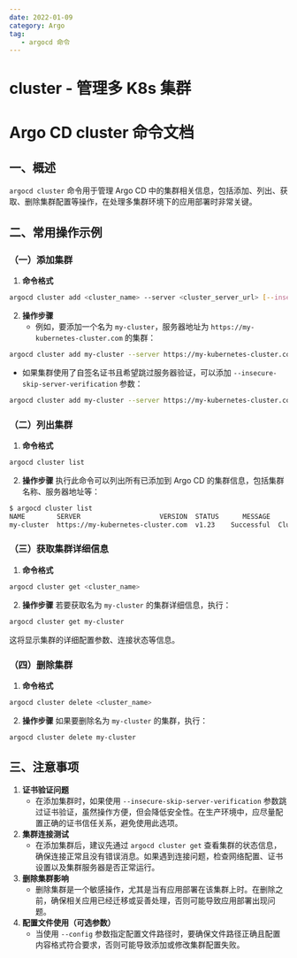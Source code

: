```yaml
---
date: 2022-01-09
category: Argo
tag:
   - argocd 命令
---
```


# cluster - 管理多 K8s 集群

# Argo CD cluster 命令文档

## 一、概述
`argocd cluster` 命令用于管理 Argo CD 中的集群相关信息，包括添加、列出、获取、删除集群配置等操作，在处理多集群环境下的应用部署时非常关键。

## 二、常用操作示例

### （一）添加集群
1. **命令格式**
```bash
argocd cluster add <cluster_name> --server <cluster_server_url> [--insecure-skip-server-verification] [--grpc-web-root-path <path>] [--config <config_file_path>]
```
2. **操作步骤**
   - 例如，要添加一个名为 `my-cluster`，服务器地址为 `https://my-kubernetes-cluster.com` 的集群：
```bash
argocd cluster add my-cluster --server https://my-kubernetes-cluster.com
```
- 如果集群使用了自签名证书且希望跳过服务器验证，可以添加 `--insecure-skip-server-verification` 参数：
```bash
argocd cluster add my-cluster --server https://my-kubernetes-cluster.com --insecure-skip-server-verification
```

### （二）列出集群
1. **命令格式**
```bash
argocd cluster list
```
2. **操作步骤**
   执行此命令可以列出所有已添加到 Argo CD 的集群信息，包括集群名称、服务器地址等：
```bash
$ argocd cluster list
NAME        SERVER                    VERSION  STATUS      MESSAGE
my-cluster  https://my-kubernetes-cluster.com  v1.23    Successful  Cluster has been successfully connected
```

### （三）获取集群详细信息
1. **命令格式**
```bash
argocd cluster get <cluster_name>
```
2. **操作步骤**
   若要获取名为 `my-cluster` 的集群详细信息，执行：
```bash
argocd cluster get my-cluster
```
这将显示集群的详细配置参数、连接状态等信息。

### （四）删除集群
1. **命令格式**
```bash
argocd cluster delete <cluster_name>
```
2. **操作步骤**
   如果要删除名为 `my-cluster` 的集群，执行：
```bash
argocd cluster delete my-cluster
```

## 三、注意事项
1. **证书验证问题**
   - 在添加集群时，如果使用 `--insecure-skip-server-verification` 参数跳过证书验证，虽然操作方便，但会降低安全性。在生产环境中，应尽量配置正确的证书信任关系，避免使用此选项。
2. **集群连接测试**
   - 在添加集群后，建议先通过 `argocd cluster get` 查看集群的状态信息，确保连接正常且没有错误消息。如果遇到连接问题，检查网络配置、证书设置以及集群服务器是否正常运行。
3. **删除集群影响**
   - 删除集群是一个敏感操作，尤其是当有应用部署在该集群上时。在删除之前，确保相关应用已经迁移或妥善处理，否则可能导致应用部署出现问题。
4. **配置文件使用（可选参数）**
   - 当使用 `--config` 参数指定配置文件路径时，要确保文件路径正确且配置内容格式符合要求，否则可能导致添加或修改集群配置失败。
